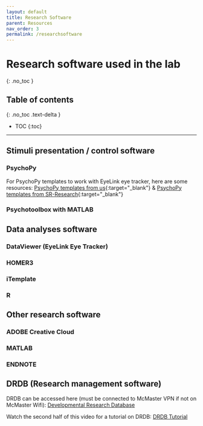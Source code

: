 ```yaml
---
layout: default
title: Research Software
parent: Resources
nav_order: 3
permalink: /researchsoftware
---
```


# Research software used in the lab
{: .no_toc }

## Table of contents
{: .no_toc .text-delta }

* TOC
{:toc}

---

## Stimuli presentation / control software
### PsychoPy
For PsychoPy templates to work with EyeLink eye tracker, here are some resources: [PsychoPy templates from us](https://github.com/McMaster-Baby-Lab/PsychoPy_EyeLink_Templates){:target="_blank"} & [PsychoPy templates from SR-Research](https://www.sr-research.com/support/thread-7525.html){:target="_blank"}

### Psychotoolbox with MATLAB

## Data analyses software
### DataViewer (EyeLink Eye Tracker)
### HOMER3
### iTemplate
### R

## Other research software
### ADOBE Creative Cloud
### MATLAB
### ENDNOTE

## DRDB (Research management software)
DRDB can be accessed here (must be connected to McMaster VPN if not on McMaster Wifi): [Developmental Research Database](https://drdb.mcmaster.ca/#/) 

Watch the second half of this video for a tutorial on DRDB: [DRDB Tutorial](https://mcmasteru365.sharepoint.com/sites/labtest/Shared%20Documents/Forms/AllItems.aspx?id=%2Fsites%2Flabtest%2FShared%20Documents%2FTraining%2FRecordings%2FRecruitment%20%26%20DRDB%20Training%2D20220525%5F180343%2DMeeting%20Recording%2Emp4&parent=%2Fsites%2Flabtest%2FShared%20Documents%2FTraining%2FRecordings)
